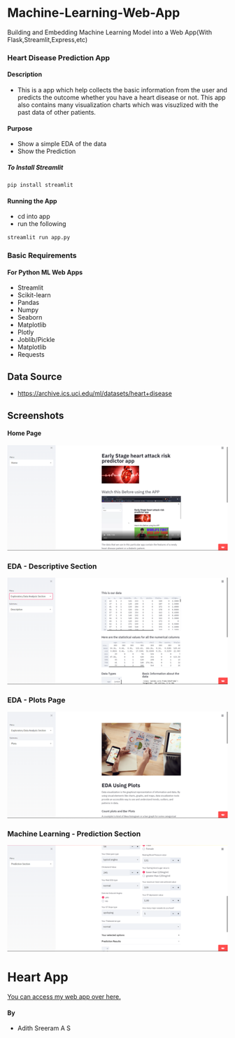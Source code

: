 # Machine-Learning-Web-App
Building and Embedding Machine Learning Model into a Web App(With Flask,Streamlit,Express,etc)

### Heart Disease Prediction App

#### Description
+ This is a app which help collects the basic information from the user and predicts the outcome whether you have a heart disease or not. This app also contains many visualization charts which was visuzlized with the past data of other patients.

#### Purpose
+ Show a simple EDA of the data
+ Show the Prediction

##### To Install Streamlit
```bash
pip install streamlit
```


#### Running the App
+ cd into app
+ run the following

```bash
streamlit run app.py
```


### Basic Requirements
#### For Python ML Web Apps
+ Streamlit
+ Scikit-learn
+ Pandas
+ Numpy
+ Seaborn
+ Matplotlib
+ Plotly
+ Joblib/Pickle
+ Matplotlib
+ Requests

## Data Source
- https://archive.ics.uci.edu/ml/datasets/heart+disease


## Screenshots

#### Home Page

![App Screenshot](home.png)

### EDA - Descriptive Section

![App Screenshot](eda_section.png)

### EDA - Plots Page

![App Screenshot](plots_page.png)

### Machine Learning - Prediction Section

![App Screenshot](prediction.png)

# Heart App

[You can access my web app over here.](https://share.streamlit.io/asr373/heart-app/main/app.py)

#### By
+ Adith Sreeram A S
